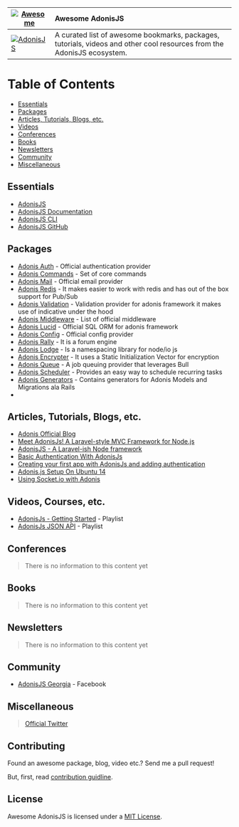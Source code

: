 | [![Awesome](https://cdn.rawgit.com/sindresorhus/awesome/d7305f38d29fed78fa85652e3a63e154dd8e8829/media/badge.svg)](https://github.com/sindresorhus/awesome) | Awesome AdonisJS |
| ---------------- |:-------------|
| [![AdonisJS](https://s12.postimg.org/j2uj6ytz1/Yk1_RNnb_M.jpg)](http://adonisjs.com) | A curated list of awesome bookmarks, packages, tutorials, videos and other cool resources from the AdonisJS ecosystem. |

# Table of Contents
- [Essentials](#essentials)
- [Packages](#packages)
- [Articles, Tutorials, Blogs, etc.](#articles-tutorials-blogs-etc)
- [Videos](#videos)
- [Conferences](#conferences)
- [Books](#books)
- [Newsletters](#newsletters)
- [Community](#community)
- [Miscellaneous](#miscellaneous)

## Essentials
- [AdonisJS](http://adonisjs.com)
- [AdonisJS Documentation](http://adonisjs.com/docs/)
- [AdonisJS CLI](https://github.com/adonisjs/adonis-cli)
- [AdonisJS GitHub](https://github.com/adonisjs)

## Packages
- [Adonis Auth](https://github.com/adonisjs/adonis-auth) - Official authentication provider
- [Adonis Commands](https://github.com/adonisjs/adonis-commands) - Set of core commands
- [Adonis Mail](https://github.com/adonisjs/adonis-mail) - Official email provider
- [Adonis Redis](https://github.com/adonisjs/adonis-redis) - It makes easier to work with redis and has out of the box support for Pub/Sub
- [Adonis Validation](https://github.com/adonisjs/adonis-validation-provider) - Validation provider for adonis framework it makes use of indicative under the hood
- [Adonis Middleware](https://github.com/adonisjs/adonis-middleware) - List of official middleware
- [Adonis Lucid](https://github.com/adonisjs/adonis-lucid) - Official SQL ORM for adonis framework
- [Adonis Config](https://github.com/adonisjs/adonis-config-provider) - Official config provider
- [Adonis Rally](https://github.com/adonisjs/adonis-rally) - It is a forum engine
- [Adonis Lodge](https://www.npmjs.com/package/adonis-lodge) - Is a namespacing library for node/io js
- [Adonis Encrypter](https://github.com/pixeleur/adonis-encrypter) - It uses a Static Initialization Vector for encryption
- [Adonis Queue](https://www.npmjs.com/package/adonis-queue) - A job queuing provider that leverages Bull
- [Adonis Scheduler](https://www.npmjs.com/package/adonis-scheduler) - Provides an easy way to schedule recurring tasks
- [Adonis Generators](https://github.com/rtablada/adonis-generators) - Contains generators for Adonis Models and Migrations ala Rails
- 
## Articles, Tutorials, Blogs, etc.
- [Adonis Official Blog](https://adonisjs.svbtle.com)
- [Meet AdonisJs! A Laravel-style MVC Framework for Node.js](https://scotch.io/tutorials/meet-adonisjs-a-laravel-style-mvc-framework-for-node-js)
- [AdonisJS - A Laravel-ish Node framework](http://heera.it/adonis-laravel-ish-node-framework#.V9vW2KNh1TJ)
- [Basic Authentication With AdonisJs](https://adonisjs.svbtle.com/basic-authentication-with-adonisjs)
- [Creating your first app with AdonisJs and adding authentication](https://auth0.com/blog/creating-your-first-app-with-adonisj-and-adding-authentication/)
- [Adonis.js Setup On Ubuntu 14](https://www.vultr.com/docs/adonis-js-setup-on-ubuntu-14)
- [Using Socket.io with Adonis](http://amanvirk.me/using-socket-io-with-adonis/)

## Videos, Courses, etc.
- [AdonisJs - Getting Started](https://www.youtube.com/watch?v=3dRbd2G9QZI&list=PLWmIA5YpCsizOMoM3tH5NSp1sHmdzVLvW) - Playlist
- [AdonisJs JSON API](https://www.youtube.com/watch?v=HSZDcSO3EcA&list=PL4j61BsbjVkKe__y9_EPGcHf-WviE8NIp) - Playlist

## Conferences
> There is no information to this content yet

## Books
> There is no information to this content yet

## Newsletters
> There is no information to this content yet

## Community
- [AdonisJS Georgia](https://www.facebook.com/groups/adonisjs.georgia/) - Facebook

## Miscellaneous
> [Official Twitter](https://twitter.com/adonisframework)

## Contributing

Found an awesome package, blog, video etc.? Send me a pull request!

But, first, read [contribution guidline](https://github.com/zgabievi/awesome-adonisjs/blob/master/CONTRIBUTING.md).

## License

Awesome AdonisJS is licensed under a  [MIT License](https://github.com/zgabievi/awesome-adonisjs/blob/master/LICENSE).
